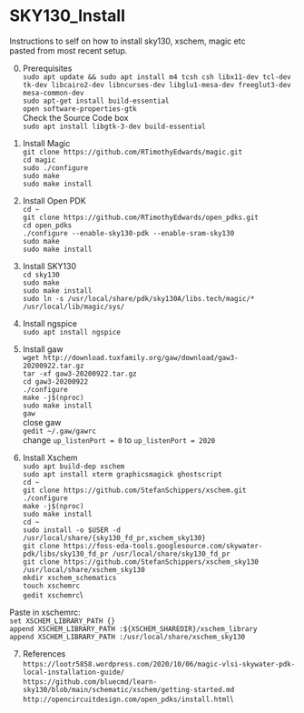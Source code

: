 # SKY130_Install
Instructions to self on how to install sky130, xschem, magic etc\
pasted from most recent setup.

0. Prerequisites\
`sudo apt update && sudo apt install m4 tcsh csh libx11-dev tcl-dev tk-dev libcairo2-dev libncurses-dev libglu1-mesa-dev freeglut3-dev mesa-common-dev`\
`sudo apt-get install build-essential`\
`open software-properties-gtk`\
Check the Source Code box \
`sudo apt install libgtk-3-dev build-essential`


1. Install Magic\
`git clone https://github.com/RTimothyEdwards/magic.git`\
`cd magic`\
`sudo ./configure`\
`sudo make`\
`sudo make install`

2. Install Open PDK\
`cd ~`\
`git clone https://github.com/RTimothyEdwards/open_pdks.git`\
`cd open_pdks`\
`./configure --enable-sky130-pdk --enable-sram-sky130`\
`sudo make`\
`sudo make install`

3. Install SKY130\
`cd sky130`\
`sudo make`\
`sudo make install`\
`sudo ln -s /usr/local/share/pdk/sky130A/libs.tech/magic/* /usr/local/lib/magic/sys/`

4. Install ngspice\
`sudo apt install ngspice`

5. Install gaw\
`wget http://download.tuxfamily.org/gaw/download/gaw3-20200922.tar.gz`\
`tar -xf gaw3-20200922.tar.gz`\
`cd gaw3-20200922`\
`./configure`\
`make -j$(nproc)`\
`sudo make install`\
`gaw`\
close gaw\
`gedit ~/.gaw/gawrc`\
change `up_listenPort = 0` to `up_listenPort = 2020`

6. Install Xschem\
`sudo apt build-dep xschem`\
`sudo apt install xterm graphicsmagick ghostscript`\
`cd ~`\
`git clone https://github.com/StefanSchippers/xschem.git`\
`./configure`\
`make -j$(nproc)`\
`sudo make install`\
`cd ~`\
`sudo install -o $USER -d /usr/local/share/{sky130_fd_pr,xschem_sky130}`\
`git clone https://foss-eda-tools.googlesource.com/skywater-pdk/libs/sky130_fd_pr /usr/local/share/sky130_fd_pr`\
`git clone https://github.com/StefanSchippers/xschem_sky130 /usr/local/share/xschem_sky130`\
`mkdir xschem_schematics`\
`touch xschemrc`\
`gedit xschemrc`\

Paste in xschemrc:\
`set XSCHEM_LIBRARY_PATH {}`\
`append XSCHEM_LIBRARY_PATH :${XSCHEM_SHAREDIR}/xschem_library`\
`append XSCHEM_LIBRARY_PATH :/usr/local/share/xschem_sky130`


7. References\
`https://lootr5858.wordpress.com/2020/10/06/magic-vlsi-skywater-pdk-local-installation-guide/`\
`https://github.com/bluecmd/learn-sky130/blob/main/schematic/xschem/getting-started.md`\
`http://opencircuitdesign.com/open_pdks/install.html`\
